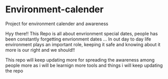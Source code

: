 # Environment-calender
Project for environment calender and awareness

Hyy there!! 
This Repo is all about envrionment special dates, people has been constantly forgetting envrionment dates ...
In out day to day life environment plays an important role, keeping it safe and knowing about it more is our right and we should!!

This repo will keep updating more for spreading the awareness among people more as i will be learnign more tools and things i will keep updating the repo
